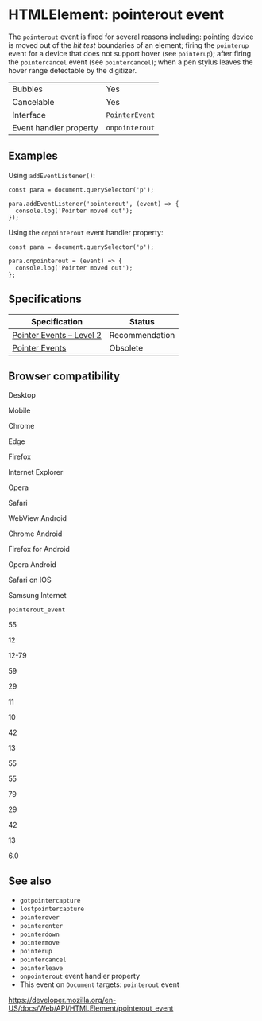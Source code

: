 # HTMLElement: pointerout event

The `pointerout` event is fired for several reasons including: pointing device is moved out of the _hit test_ boundaries of an element; firing the `pointerup` event for a device that does not support hover (see `pointerup`); after firing the `pointercancel` event (see `pointercancel`); when a pen stylus leaves the hover range detectable by the digitizer.

<table><tbody><tr class="odd"><td>Bubbles</td><td>Yes</td></tr><tr class="even"><td>Cancelable</td><td>Yes</td></tr><tr class="odd"><td>Interface</td><td><a href="../pointerevent"><code>PointerEvent</code></a></td></tr><tr class="even"><td>Event handler property</td><td><code>onpointerout</code></td></tr></tbody></table>

## Examples

Using `addEventListener()`:

    const para = document.querySelector('p');

    para.addEventListener('pointerout', (event) => {
      console.log('Pointer moved out');
    });

Using the `onpointerout` event handler property:

    const para = document.querySelector('p');

    para.onpointerout = (event) => {
      console.log('Pointer moved out');
    };

## Specifications

<table><thead><tr class="header"><th>Specification</th><th>Status</th></tr></thead><tbody><tr class="odd"><td><a href="https://www.w3.org/TR/pointerevents2/#the-pointerout-event">Pointer Events – Level 2</a></td><td><span class="spec-rec">Recommendation</span></td></tr><tr class="even"><td><a href="https://www.w3.org/TR/pointerevents1/#the-pointerout-event">Pointer Events</a></td><td><span class="spec-obsolete">Obsolete</span></td></tr></tbody></table>

## Browser compatibility

Desktop

Mobile

Chrome

Edge

Firefox

Internet Explorer

Opera

Safari

WebView Android

Chrome Android

Firefox for Android

Opera Android

Safari on IOS

Samsung Internet

`pointerout_event`

55

12

12-79

59

29

11

10

42

13

55

55

79

29

42

13

6.0

## See also

- `gotpointercapture`
- `lostpointercapture`
- `pointerover`
- `pointerenter`
- `pointerdown`
- `pointermove`
- `pointerup`
- `pointercancel`
- `pointerleave`
- `onpointerout` event handler property
- This event on `Document` targets: `pointerout` event

<a href="https://developer.mozilla.org/en-US/docs/Web/API/HTMLElement/pointerout_event" class="_attribution-link">https://developer.mozilla.org/en-US/docs/Web/API/HTMLElement/pointerout_event</a>
